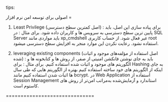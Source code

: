 tips:

اصولی برای توسعه امن نرم افزار =

1. Least Privilege (اصل کمترین سطح دسترسی) :
برای پیاده سازی این اصل، باید پایین ترین سطح دسترسی به سرویس ها و کاربران داده شود. 
برای مثال :
در SQL Server باید مواردی مانند xp_cmdshell غیر فعال شود.
از حساب کاربری root استفاده نشود.
رعایت نکردن این موارد منجر به افزایش سطح دسترسی میشود.

2. leveraging existing components (اصل استفاده از مؤلفه‌های موجود و اثبات شده) :
باید به جای نوشتن فانکشن امنیتی از صفر، از روش ها و کتابخونه ها و الگوریتم های موجود و اثبات شده استفاده کنیم. 
برای مثال :
برای Hashing به جای اینکه از الگوریتم های خود ساخته استفاده کنیم بهتره از الگوریتم هایی که طی سال ها اثبات شدن استفاده کنیم مانند bcrypt.
در Web Application استفاده از Session Management استاندارد و آزمایش‌شده به‌مراتب امن‌تر از روش های کاستوم است.

==============================
